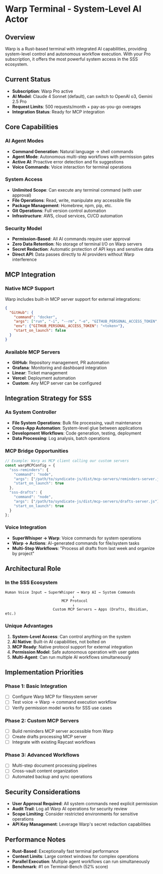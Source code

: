 # Warp Terminal - System-Level AI Actor

## Overview
Warp is a Rust-based terminal with integrated AI capabilities, providing system-level control and autonomous workflow execution. With your Pro subscription, it offers the most powerful system access in the SSS ecosystem.

## Current Status
- **Subscription**: Warp Pro active
- **AI Model**: Claude 4 Sonnet (default), can switch to OpenAI o3, Gemini 2.5 Pro
- **Request Limits**: 500 requests/month + pay-as-you-go overages
- **Integration Status**: Ready for MCP integration

## Core Capabilities

### AI Agent Modes
- **Command Generation**: Natural language → shell commands
- **Agent Mode**: Autonomous multi-step workflows with permission gates
- **Active AI**: Proactive error detection and fix suggestions
- **Voice Commands**: Voice interaction for terminal operations

### System Access
- **Unlimited Scope**: Can execute any terminal command (with user approval)
- **File Operations**: Read, write, manipulate any accessible file
- **Package Management**: Homebrew, npm, pip, etc.
- **Git Operations**: Full version control automation
- **Infrastructure**: AWS, cloud services, CI/CD automation

### Security Model
- **Permission-Based**: All AI commands require user approval
- **Zero Data Retention**: No storage of terminal I/O on Warp servers
- **Secret Redaction**: Automatic protection of API keys and sensitive data
- **Direct API**: Data passes directly to AI providers without Warp interference

## MCP Integration

### Native MCP Support
Warp includes built-in MCP server support for external integrations:

```json
{
  "GitHub": {
    "command": "docker",
    "args": ["run", "-i", "--rm", "-e", "GITHUB_PERSONAL_ACCESS_TOKEN", "ghcr.io/github/github-mcp-server"],
    "env": {"GITHUB_PERSONAL_ACCESS_TOKEN": "<token>"},
    "start_on_launch": false
  }
}
```

### Available MCP Servers
- **GitHub**: Repository management, PR automation
- **Grafana**: Monitoring and dashboard integration  
- **Linear**: Ticket management
- **Vercel**: Deployment automation
- **Custom**: Any MCP server can be configured

## Integration Strategy for SSS

### As System Controller
- **File System Operations**: Bulk file processing, vault maintenance
- **Cross-App Automation**: System-level glue between applications
- **Development Workflows**: Code generation, testing, deployment
- **Data Processing**: Log analysis, batch operations

### MCP Bridge Opportunities
```typescript
// Example: Warp as MCP client calling our custom servers
const warpMCPConfig = {
  "sss-reminders": {
    "command": "node",
    "args": ["/path/to/syndicate-js/dist/mcp-servers/reminders-server.js"],
    "start_on_launch": true
  },
  "sss-drafts": {
    "command": "node", 
    "args": ["/path/to/syndicate-js/dist/mcp-servers/drafts-server.js"],
    "start_on_launch": true
  }
};
```

### Voice Integration
- **SuperWhisper → Warp**: Voice commands for system operations
- **Warp → Actions**: AI-generated commands for file/system tasks
- **Multi-Step Workflows**: "Process all drafts from last week and organize by project"

## Architectural Role

### In the SSS Ecosystem
```
Human Voice Input → SuperWhisper → Warp AI → System Commands
                               ↓
                          MCP Protocol
                               ↓
                      Custom MCP Servers → Apps (Drafts, Obsidian, etc.)
```

### Unique Advantages
1. **System-Level Access**: Can control anything on the system
2. **AI Native**: Built-in AI capabilities, not bolted on
3. **MCP Ready**: Native protocol support for external integration
4. **Permission Model**: Safe autonomous operation with user gates
5. **Multi-Agent**: Can run multiple AI workflows simultaneously

## Implementation Priorities

### Phase 1: Basic Integration
- [ ] Configure Warp MCP for filesystem server
- [ ] Test voice → Warp → command execution workflow
- [ ] Verify permission model works for SSS use cases

### Phase 2: Custom MCP Servers
- [ ] Build reminders MCP server accessible from Warp
- [ ] Create drafts processing MCP server
- [ ] Integrate with existing Raycast workflows

### Phase 3: Advanced Workflows
- [ ] Multi-step document processing pipelines
- [ ] Cross-vault content organization
- [ ] Automated backup and sync operations

## Security Considerations
- **User Approval Required**: All system commands need explicit permission
- **Audit Trail**: Log all Warp AI operations for security review
- **Scope Limiting**: Consider restricted environments for sensitive operations
- **API Key Management**: Leverage Warp's secret redaction capabilities

## Performance Notes
- **Rust-Based**: Exceptionally fast terminal performance
- **Context Limits**: Large context windows for complex operations
- **Parallel Execution**: Multiple agent workflows can run simultaneously
- **Benchmark**: #1 on Terminal-Bench (52% score)